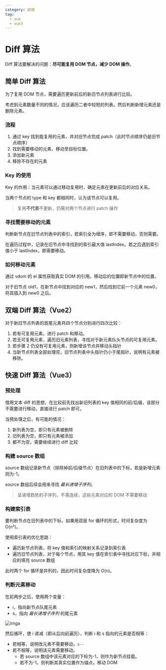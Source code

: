 ```yaml
---
category: 前端
tag:
  - vue
  - vue3
---
```


# Diff 算法

Diff 算法要解决的问题：**尽可能复用 DOM 节点，减少 DOM 操作**。

## 简单 Diff 算法

为了复用 DOM 节点，需要遍历更新前后的新旧节点列表进行比较。

考虑到元素数量不同的情况，应该遍历二者中较短的列表。然后判断新增元素还是删除元素。

### 流程

1. 通过 key 找到能复用的元素，并对旧节点完成 patch（此时节点顺序仍是旧节点顺序）
2. 找到需要移动的元素，移动至目标位置。
3. 添加新元素
4. 移除不存在的元素

### Key 的使用

Key 的作用：当元素可以通过移动复用时，确定元素在更新前后的对应关系。

当两个节点的 type 和 key 都相同时，认为该节点可以复用。

> 复用**不代表**不更新，仍需对两个节点进行 patch 操作

### 寻找需要移动的元素

判断新节点在旧节点列表中的索引，若索引全为增序，即不需要移动，否则需要。

在遍历过程中，记录在旧节点中寻找到的索引最大值 lastIndex。若之后遇到索引值小于 lastIndex，即需要移动。

### 如何移动元素

通过 vdom 的 el 属性获取真实 DOM 的引用。移动后的位置即新节点中的位置。

对于旧节点 old1，在新节点中找到对应的 new1，然后找到它前一个元素 new0，将其插入到 new0 之后。

## 双端 Diff 算法（Vue2）

对于新旧节点列表的首尾元素共四个节点分别进行四次比较：

1. 若有可复用元素，进行 patch 和移动。
2. 若无可复用元素，遍历旧元素列表，寻找对于新元素队头节点的可复用元素。
3. 若步骤 2 仍没有可复用元素，则新增该节点并移动头指针
4. 当新节点列表全部处理完，旧节点列表中头指针仍小于尾指针，说明有元素被移除。

## 快速 Diff 算法（Vue3）

### 预处理

借用文本 diff 的思想，在比较前先找出新旧列表的 key 值相同的前/后缀，该部分不需要进行移动，直接进行 patch 即可。

当预处理之后，有可能的情况：

1. 新列表为空，即只有元素被删除
2. 旧列表为空，即只有元素被添加
3. 都不为空，需要继续进行 diff 比较

### 构建 source 数组

source 数组记录新节点（排除掉前/后缀节点）在旧列表中的下标，若是新增元素则为-1。

source 数组后续会用来寻找 _最长递增子序列_。

> 呈递增趋势的子序列，不需连续，这些元素对应的 DOM 不需要移动

### 构建索引表

要判断节点在旧列表中的下标，如果用双层 for 循环的形式，时间复杂度为 O(n²)。

使用索引表的优化思路：

- 遍历新节点列表，将 key 值和索引的映射关系记录到索引表
- 遍历旧节点列表，对于每个节点，用其 key 值在索引表中寻找对应下标，并相应的填充 source 数组

此时两个 for 循环是并列的，因此时间复杂度降为 O(n)。

### 判断元素移动

在前两步之后，使用两个变量：

- i，指向新节点队尾元素
- s，指向 _最长递增子序列_ 的尾元素

![imga](https://res.weread.qq.com/wrepub/CB_3300028078_image00604.jpeg)

然后循环，使 i 递减（即从后向前遍历），判断 i 和 s 指向的元素是否相等：

- 若相等，说明改元素不需要移动，`s--`
- 若不相等，说明该元素需要移动。
  - 若 source 数组中该元素对应的下标为-1，则作为新节点挂载。
  - 若不为-1，则判断其真实位置作为锚点，移动 DOM
